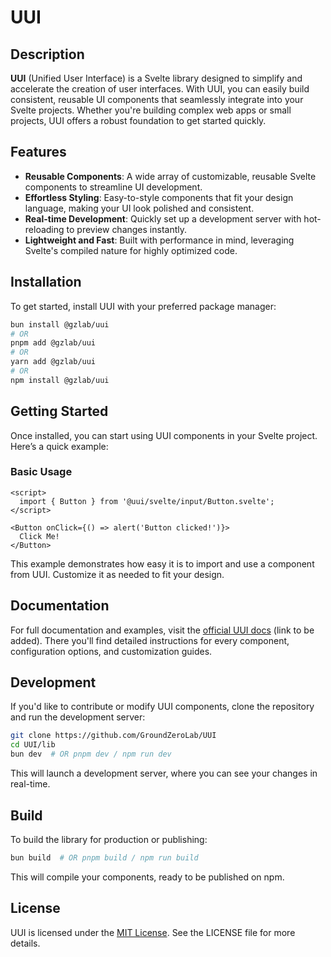# UUI

## Description

**UUI** (Unified User Interface) is a Svelte library designed to simplify and accelerate the creation of user interfaces. With UUI, you can easily build consistent, reusable UI components that seamlessly integrate into your Svelte projects. Whether you're building complex web apps or small projects, UUI offers a robust foundation to get started quickly.

## Features

- **Reusable Components**: A wide array of customizable, reusable Svelte components to streamline UI development.
- **Effortless Styling**: Easy-to-style components that fit your design language, making your UI look polished and consistent.
- **Real-time Development**: Quickly set up a development server with hot-reloading to preview changes instantly.
- **Lightweight and Fast**: Built with performance in mind, leveraging Svelte's compiled nature for highly optimized code.

## Installation

To get started, install UUI with your preferred package manager:

```bash
bun install @gzlab/uui
# OR
pnpm add @gzlab/uui
# OR
yarn add @gzlab/uui
# OR
npm install @gzlab/uui
```

## Getting Started

Once installed, you can start using UUI components in your Svelte project. Here’s a quick example:

### Basic Usage

```svelte
<script>
  import { Button } from '@uui/svelte/input/Button.svelte';
</script>

<Button onClick={() => alert('Button clicked!')}>
  Click Me!
</Button>
```

This example demonstrates how easy it is to import and use a component from UUI. Customize it as needed to fit your design.

## Documentation

For full documentation and examples, visit the [official UUI docs](#) (link to be added). There you'll find detailed instructions for every component, configuration options, and customization guides.

## Development

If you'd like to contribute or modify UUI components, clone the repository and run the development server:

```bash
git clone https://github.com/GroundZeroLab/UUI
cd UUI/lib
bun dev  # OR pnpm dev / npm run dev
```

This will launch a development server, where you can see your changes in real-time.

## Build

To build the library for production or publishing:

```bash
bun build  # OR pnpm build / npm run build
```

This will compile your components, ready to be published on npm.

## License

UUI is licensed under the [MIT License](#). See the LICENSE file for more details.